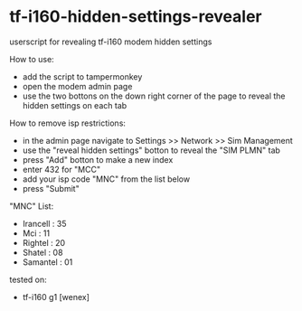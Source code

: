 # tf-i160-hidden-settings-revealer
userscript for revealing tf-i160 modem hidden settings

How to use:
- add the script to tampermonkey
- open the modem admin page
- use the two bottons on the down right corner of the page to reveal the hidden settings on each tab

How to remove isp restrictions:
- in the admin page navigate to Settings >> Network >> Sim Management
- use the "reveal hidden settings" botton to reveal the "SIM PLMN" tab
- press "Add" botton to make a new index
- enter 432 for "MCC" 
- add your isp code "MNC" from the list below
- press "Submit"

"MNC" List:
 - Irancell : 35
 - Mci : 11
 - Rightel : 20
 - Shatel : 08
 - Samantel : 01


tested on:
- tf-i160 g1 [wenex]


